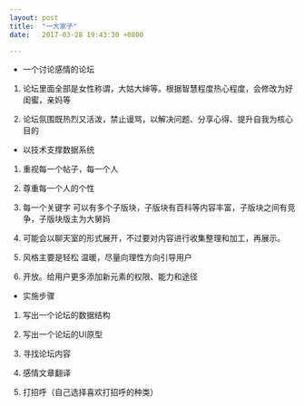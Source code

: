 ```yaml
---
layout: post
title:  "一大家子"
date:   2017-03-28 19:43:30 +0800

---
```

* 一个讨论感情的论坛

1. 论坛里面全部是女性称谓，大姑大婶等。根据智慧程度热心程度，会修改为好闺蜜，亲妈等

2. 论坛氛围既热烈又活泼，禁止谩骂，以解决问题、分享心得、提升自我为核心目的

* 以技术支撑数据系统

1. 重视每一个帖子，每一个人

2. 尊重每一个人的个性

3. 每一个关键字 可以有多个子版块，子版块有百科等内容丰富，子版块之间有竞争，子版块版主为大舅妈

4. 可能会以聊天室的形式展开，不过要对内容进行收集整理和加工，再展示。

5. 风格主要是轻松 温暖，尽量向理性方向引导用户

6. 开放。给用户更多添加新元素的权限、能力和途径

* 实施步骤

1. 写出一个论坛的数据结构

2. 写出一个论坛的UI原型

3. 寻找论坛内容

4. 感情文章翻译

5. 打招呼（自己选择喜欢打招呼的种类）